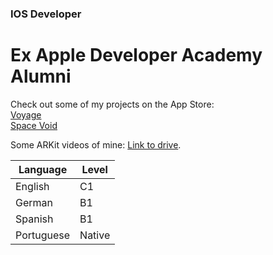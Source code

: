 ### IOS Developer
# Ex Apple Developer Academy Alumni

Check out some of my projects on the App Store:  
[Voyage](https://apps.apple.com/ua/app/voyage-plan/id1629997994)  
[Space Void](https://apps.apple.com/ua/app/space-void/id1588378806)  


Some ARKit videos of mine: [Link to drive](https://drive.google.com/drive/folders/1fnXfPsyyKyjCIl4GTnihEdp56Rk8rA1M?usp=share_link). 


| Language | Level |
| ------------- | ------------- |
| English | C1 |
| German | B1 |
| Spanish | B1 |
| Portuguese | Native |
